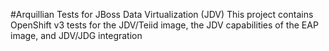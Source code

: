 #Arquillian Tests for JBoss Data Virtualization (JDV)
This project contains OpenShift v3 tests for the JDV/Teiid image,
the JDV capabilities of the EAP image, and JDV/JDG integration 

